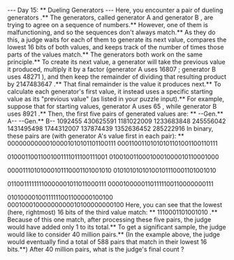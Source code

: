 --- Day 15: ** Dueling Generators ---
Here, you encounter a pair of dueling
generators
.** The generators, called
generator A
and
generator B
, are trying to agree on a sequence of numbers.** However, one of them is malfunctioning, and so the sequences don't always match.**
As they do this, a
judge
waits for each of them to generate its next value, compares the lowest 16 bits of both values, and keeps track of the number of times those parts of the values match.**
The generators both work on the same principle.** To create its next value, a generator will take the previous value it produced, multiply it by a
factor
(generator A uses
16807
; generator B uses
48271
), and then keep the remainder of dividing that resulting product by
2147483647
.** That final remainder is the value it produces next.**
To calculate each generator's first value, it instead uses a specific starting value as its "previous value" (as listed in your puzzle input).**
For example, suppose that for starting values, generator A uses
65
, while generator B uses
8921
.** Then, the first five pairs of generated values are: **
--Gen.** A--  --Gen.** B--
   1092455   430625591
1181022009  1233683848
 245556042  1431495498
1744312007   137874439
1352636452   285222916
In binary, these pairs are (with generator A's value first in each pair): **
00000000000100001010101101100111
00011001101010101101001100110111

01000110011001001111011100111001
01001001100010001000010110001000

00001110101000101110001101001010
01010101010100101110001101001010

01100111111110000001011011000111
00001000001101111100110000000111

01010000100111111001100000100100
00010001000000000010100000000100
Here, you can see that the lowest (here, rightmost) 16 bits of the third value match: **
1110001101001010
.** Because of this one match, after processing these five pairs, the judge would have added only
1
to its total.**
To get a significant sample, the judge would like to consider
40 million
pairs.** (In the example above, the judge would eventually find a total of
588
pairs that match in their lowest 16 bits.**)
After 40 million pairs,
what is the judge's final count
?